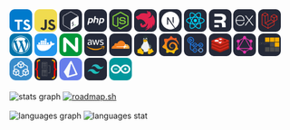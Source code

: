 <div>
  <img src="https://raw.githubusercontent.com/jpb06/jpb06/master/icons/TypeScript.svg" height="40" />
  <img src="https://raw.githubusercontent.com/jpb06/jpb06/master/icons/JavaScript.svg" height="40" />
  <img src="https://raw.githubusercontent.com/jpb06/jpb06/master/icons/Bash-Dark.svg" height="40" />
  <img src="https://raw.githubusercontent.com/jpb06/jpb06/master/icons/PHP-Dark.svg" height="40" />
  
  <img src="https://raw.githubusercontent.com/jpb06/jpb06/master/icons/NodeJS-Dark.svg" height="40" />
  <img src="https://raw.githubusercontent.com/jpb06/jpb06/master/icons/NestJS-Dark.svg" height="40" />
  <img src="https://raw.githubusercontent.com/jpb06/jpb06/master/icons/NextJS-Dark.svg" height="40" />
  <img src="https://raw.githubusercontent.com/jpb06/jpb06/master/icons/React-Dark.svg" height="40" />
  <img src="https://raw.githubusercontent.com/jpb06/jpb06/master/icons/Remix-Dark.svg" height="40" />
  <img src="https://raw.githubusercontent.com/jpb06/jpb06/master/icons/ExpressJS-Dark.svg" height="40" />
  <img src="https://raw.githubusercontent.com/jpb06/jpb06/master/icons/Laravel-Dark.svg" height="40" />
  <img src="https://raw.githubusercontent.com/jpb06/jpb06/master/icons/Wordpress.svg" height="40" />
  
  <img src="https://raw.githubusercontent.com/jpb06/jpb06/master/icons/Docker.svg" height="40" />
  <img src="https://raw.githubusercontent.com/jpb06/jpb06/master/icons/Nginx.svg" height="40" />
  <img src="https://raw.githubusercontent.com/jpb06/jpb06/master/icons/AWS-Dark.svg" height="40" />
  <img src="https://raw.githubusercontent.com/jpb06/jpb06/master/icons/Cloudflare-Dark.svg" height="40" />
  <img src="https://raw.githubusercontent.com/jpb06/jpb06/master/icons/Linux-Dark.svg" height="40" />
  <img src="https://raw.githubusercontent.com/jpb06/jpb06/master/icons/Grafana-Dark.svg" height="40" />
  <img src="https://raw.githubusercontent.com/jpb06/jpb06/master/icons/GithubActions-Dark.svg" height="40" />
  
  <img src="https://raw.githubusercontent.com/jpb06/jpb06/master/icons/Redis-Dark.svg" height="40" />
  <img src="https://raw.githubusercontent.com/jpb06/jpb06/master/icons/GraphQL-Dark.svg" height="40" />
  <img src="https://raw.githubusercontent.com/jpb06/jpb06/master/icons/Pnpm-Dark.svg" height="40" />
  <img src="https://raw.githubusercontent.com/jpb06/jpb06/master/icons/Trpc.svg" height="40" />
  <img src="https://raw.githubusercontent.com/jpb06/jpb06/master/icons/Typeorm-Dark.svg" height="40" />
  <img src="https://raw.githubusercontent.com/jpb06/jpb06/master/icons/Prisma.svg" height="40" />
  <img src="https://raw.githubusercontent.com/jpb06/jpb06/master/icons/TailwindCSS-Dark.svg" height="40" />
  <img src="https://raw.githubusercontent.com/jpb06/jpb06/master/icons/Arduino.svg" height="40" />
</div>
<br clear="both">
<div>
  <img src="https://github-readme-stats.vercel.app/api?username=nonamich&hide_title=false&hide_rank=true&show_icons=true&include_all_commits=true&count_private=true&disable_animations=false&theme=github_dark&locale=en&hide_border=true" height="190" alt="stats graph"  />
  <a href="https://roadmap.sh"><img src="https://roadmap.sh/card/wide/674354f65434bf319aa6da84?variant=dark" alt="roadmap.sh"/></a>
</div>
<br clear="both">
<div>
  <img src="https://github-readme-stats.vercel.app/api/top-langs?username=nonamich&locale=en&card_width=310&langs_count=8&theme=github_dark&hide_border=true&layout=compact" alt="languages graph"  />
  <img src="https://github-readme-stats.vercel.app/api?username=nonamich&theme=github_dark&rank_icon=github&hide_border=true" alt="languages stat" />
</div>
